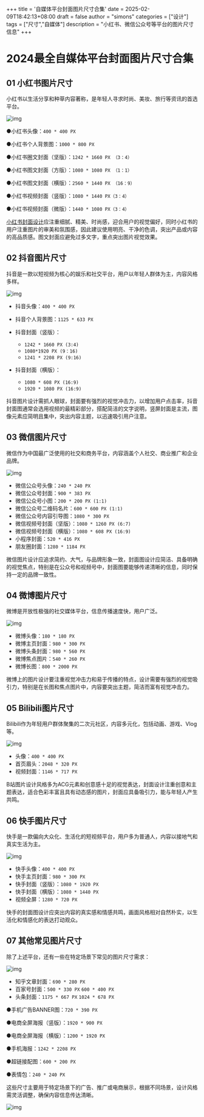 +++
title = '自媒体平台封面图片尺寸合集'
date = 2025-02-09T18:42:13+08:00
draft = false
author = "simons"
categories = ["设计"]
tags = ["尺寸","自媒体"]
description = "小红书、微信公众号等平台的图片尺寸信息"
+++

# 2024最全自媒体平台封面图片尺寸合集

## 01 小红书图片尺寸

小红书以生活分享和种草内容著称，是年轻人寻求时尚、美妆、旅行等资讯的首选平台。

![img](https://www.ubrand.com/_next/image?url=%2Foss%2Farticles%2F2024%2F08%2F20%2F%25E7%2594%25BB%25E6%259D%25BF%25207.png&w=3840&q=75)



●小红书头像：`400 * 400 PX`

●小红书个人背景图：`1000 * 800 PX`

●小红书圈文封面（坚版）：`1242 * 1660 PX （3：4）`

●小红书图文封面（方版）：`1080 * 1080 PX （1：1）`

●小红书图文封面（横版）：`2560 * 1440 PX （16：9）`

●小红书视频封面（竖版）：`1080 * 1440 PX（3：4）`

●小红书视频封面（微版）：`1440 * 1080 PX（3：4） `



[小红书封面设计](https://www.ubrand.com/blog/231)应注重细腻、精美、时尚感，迎合用户的视觉偏好，同时小红书的用户注重图片的审美和氛围感，因此建议使用明亮、干净的色调，突出产品或内容的高品质感。图文封面应避免过多文字，重点突出图片视觉效果。



## 02 抖音图片尺寸

抖音是一款以短视频为核心的娱乐和社交平台，用户以年轻人群体为主，内容风格多样。

![img](https://www.ubrand.com/_next/image?url=%2Foss%2Farticles%2F2024%2F08%2F20%2F%25E7%2594%25BB%25E6%259D%25BF%25204.png&w=3840&q=75)

- 抖音头像：`400 * 400 PX`

- 抖音个人背景图：`1125 * 633 PX`

- 抖音封面（竖版）：
  - `1242 * 1660 PX (3:4)`
  - `1080*1920 PX (9：16)`
  - `1241 * 2208 PX (9:16)`

- 抖音封面（横版）：

  - `1080 * 608 PX (16:9)`
  - `1920 * 1080 PX (16:9)`

抖音图片设计需抓人眼球，封面要有强烈的视觉冲击力，以增加用户点击率，抖音封面图通常会选用视频的最精彩部分，搭配简洁的文字说明，竖屏封面是主流，图像元素应简明且集中，突出内容主题，以迅速吸引用户注意。



## 03 微信图片尺寸

微信作为中国最广泛使用的社交和商务平台，内容涵盖个人社交、商业推广和企业品牌。

![img](https://www.ubrand.com/_next/image?url=%2Foss%2Farticles%2F2024%2F08%2F20%2F%25E7%2594%25BB%25E6%259D%25BF%25206.png&w=3840&q=75)

- 微信公众号头像：`240 * 240 PX`
- 微信公众号封面：`900 * 383 PX`
- 微信公众号小图：`200 * 200 PX (1:1)`
- 微信公众号二维码名片：`600 * 600 PX (1:1)`
- 微信公众号内容引导图：`1080 * 300 PX`
- 微信视频号封面（坚版）：`1080 * 1260 PX (6:7)`
- 微信视频号封面（横版）：`1080 * 608 PX (16:9)`
- 小程序封面：`520 * 416 PX`
- 朋友圈封面：`1280 * 1184 PX`

微信图片设计应追求简约、大气，与品牌形象一致，封面图设计应简洁、具备明确的视觉焦点，特别是在公众号和视频号中，封面图要能够传递清晰的信息，同时保持一定的品牌一致性。



## 04 微博图片尺寸

微博是开放性极强的社交媒体平台，信息传播速度快，用户广泛。

![img](https://www.ubrand.com/_next/image?url=%2Foss%2Farticles%2F2024%2F08%2F20%2F%25E7%2594%25BB%25E6%259D%25BF%25203.png&w=3840&q=75)

- 微博头像：`180 * 180 PX`
- 微博主页封面：`980 * 300 PX`
- 微博头条封面：`980 * 560 PX`
- 微博焦点图片：`540 * 260 PX`
- 微博长图：`800 * 2000 PX`

微博上的图片设计要注重视觉冲击力和易于传播的特点，设计需要有强烈的视觉吸引力，特别是在长图和焦点图片中，内容要突出主题，简洁而富有视觉冲击力。



## 05 Bilibili图片尺寸

Bilibili作为年轻用户群体聚集的二次元社区，内容多元化，包括动画、游戏、Vlog等。

![img](https://www.ubrand.com/_next/image?url=%2Foss%2Farticles%2F2024%2F08%2F20%2F%25E7%2594%25BB%25E6%259D%25BF.png&w=3840&q=75)

- 头像：`400 * 400 PX`
- 首页眉头：`2048 * 320 PX`
- 视频封面：`1146 * 717 PX`

B站图片设计风格多为ACG元素和创意感十足的视觉表达，封面设计注重创意和主题表达，适合色彩丰富且具有动态感的图片，封面应具备吸引力，能与年轻人产生共鸣。



## 06 快手图片尺寸

快手是一款偏向大众化、生活化的短视频平台，用户多为普通人，内容以接地气和真实生活为主。

![img](https://www.ubrand.com/_next/image?url=%2Foss%2Farticles%2F2024%2F08%2F20%2F%25E7%2594%25BB%25E6%259D%25BF%25202.png&w=3840&q=75)

- 快手头像：`400 * 400 PX`
- 快手主页封面：`980 * 300 PX`
- 快手封面（竖版）：`1080 * 1920 PX`
- 快手封面（横版）：`1080 * 1440 PX`
- 视频全屏：`1280 * 720 PX`

快手的封面图设计应突出内容的真实感和情感共鸣，画面风格相对自然朴实，以生活化和情感化的表达打动观众。



## 07 其他常见图片尺寸

除了上述平台，还有一些在特定场景下常见的图片尺寸需求：

![img](https://www.ubrand.com/_next/image?url=%2Foss%2Farticles%2F2024%2F08%2F20%2F%25E7%2594%25BB%25E6%259D%25BF%25205.png&w=3840&q=75)

- 知乎文章封面：`690 * 280 PX`
- 百家号封面：`500 * 330 PX` `600 * 400 PX`
- 头条封面：`1175 * 667 PX` `1024 * 678 PX`

●手机广告BANNER图：`720 * 390 PX`

●电商全屏海报（竖版）：`1920 * 900 PX`

●电商全屏海报（横版）：`1200 * 1920 PX`

●手机海报：`1242 * 2208 PX`

●超链接配图：`600 * 200 PX`

●表情包：`240 * 240 PX`

这些尺寸主要用于特定场景下的广告、推广或电商展示，根据不同场景，设计风格需灵活调整，确保内容信息传达清晰。

![img](https://www.ubrand.com/_next/image?url=%2Foss%2Farticles%2F2024%2F08%2F20%2Fhdhk.png&w=3840&q=75)
